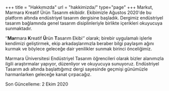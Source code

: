 +++
title = "Hakkımızda"
url = "hakkimizda/"
type="page"
+++
Markut, Marmara Kreatif Ürün Tasarım ekibidir. Ekibimizle Ağustos 2020'de bu platform altında endüstriyel tasarım dergisine başladık. Dergimiz endüstriyel tasarım bağlamında genel tasarım disiplinleriyle birlikte içerikleri okuyucuya sunmaktadır.

‘’**Mar**mara **K**reatif **Ü**rün **T**asarım Ekibi‘’ olarak; birebir uygulamalı işlerle kendimizi geliştirmek, ekip arkadaşlarımızla beraber bilgi paylaşım ağını kurmak ve böylece geleceğe dair yenilikler sunmak birinci önceliğimiz. 

Marmara Üniversitesi Endüstriyel Tasarım öğrencileri olarak bizler alanımızla ilgili araştırmalar yapıyor, düzenliyor ve okuyucuya sunuyoruz. Endüstriyel Tasarım adı altında başlattığımız dergi sayesinde geçmişi günümüzle harmanlarken geleceğe kanat çırpacağız.


Son Güncelleme: 2 Ekim 2020
